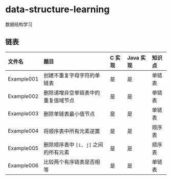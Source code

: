 # data-structure-learning
数据结构学习

## 链表
|文件名|题目|C 实现|Java 实现|知识点|
|:--|:--|:--|:--|:--|
|Example001|创建不重复字母字符的单链表|是|是|单链表|
|Example002|删除递增非空单链表中的重复值域节点|是|是|单链表|
|Example003|删除单链表最小值节点|是|是|单链表|
|Example004|将顺序表中所有元素逆置|是|是|顺序表|
|Example005|删除顺序表中 `[i, j]` 之间的所有元素|是|是|顺序表|
|Example006|比较两个有序链表是否相等|是|是|单链表|